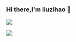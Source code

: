 ### Hi there,I'm liuzihao 👋

![](https://github-readme-stats.vercel.app/api?username=liuzihaohao&show_icons=true&theme=material-palenight)

![](https://github-readme-stats.vercel.app/api/top-langs/?username=liuzihaohao&layout=compact&theme=material-palenight)

<!-- #### My repository
 - 📁 [hard_cipher](https://github.com/liuzihaohao/hard_cipher) *\[archived\]* 
 - 📁 [myoj](https://github.com/liuzihaohao/myoj) *\[archived\]* ✨
 - 📁 [webcopy](https://github.com/liuzihaohao/webcopy) *\[archived\]* ✨
 - 📁 [webshare](https://github.com/liuzihaohao/webshare) *\[archived\]* 
 - 📁 [message-card](https://github.com/liuzihaohao/message-card) *\[archived\]* ✨
 - 📁 [myweb](https://github.com/liuzihaohao/myweb) *\[archived\]*  -->

<!--
**liuzihaohao/liuzihaohao** is a ✨ _special_ ✨ repository because its `README.md` (this file) appears on your GitHub profile.

Here are some ideas to get you started:

- 🔭 I’m currently working on ...
- 🌱 I’m currently learning ...
- 👯 I’m looking to collaborate on ...
- 🤔 I’m looking for help with ...
- 💬 Ask me about ...
- 📫 How to reach me: ...
- 😄 Pronouns: ...
- ⚡ Fun fact: ...
-->
